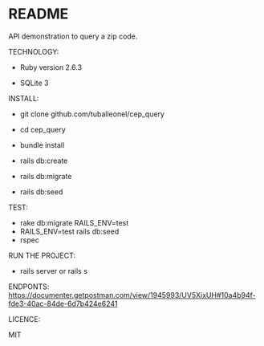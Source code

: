 # README

API demonstration to query a zip code.


TECHNOLOGY:

* Ruby version 2.6.3

* SQLite 3


INSTALL:

* git clone github.com/tuballeonel/cep_query

* cd cep_query

* bundle install

* rails db:create

* rails db:migrate

* rails db:seed

TEST:

* rake db:migrate RAILS_ENV=test
* RAILS_ENV=test rails db:seed
* rspec

RUN THE PROJECT:

* rails server or rails s


ENDPONTS:
https://documenter.getpostman.com/view/1945993/UV5XixUH#10a4b94f-fde3-40ac-84de-6d7b424e6241


LICENCE:

MIT





